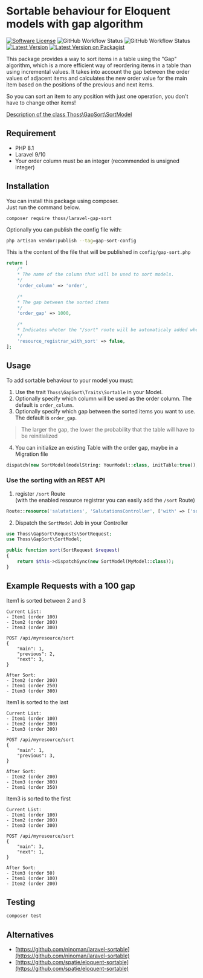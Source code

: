 # Sortable behaviour for Eloquent models with gap algorithm

[![Software License](https://img.shields.io/badge/license-MIT-brightgreen.svg?style=flat-square)](LICENSE)
![GitHub Workflow Status](https://img.shields.io/github/actions/workflow/status/thoss/laravel-gap-sort/run-tests.yml?branch=main&label=tests)
![GitHub Workflow Status](https://img.shields.io/github/actions/workflow/status/thoss/laravel-gap-sort/phpstan.yml?branch=main&label=PHPStan)
[![Latest Version](https://img.shields.io/github/v/release/thoss/laravel-gap-sort.svg?style=flat-square)](https://github.com/thoss/laravel-gap-sort/releases)
[![Latest Version on Packagist](https://img.shields.io/packagist/v/thoss/laravel-gap-sort.svg?style=flat-square)](https://packagist.org/packages/thoss/laravel-gap-sort)

This package provides a way to sort items in a table using the "Gap" algorithm, which is a more efficient way of reordering items in a table than using incremental values. It takes into account the gap between the order values of adjacent items and calculates the new order value for the main item based on the positions of the previous and next items.   
    
So you can sort an item to any position with just one operation, you don't have to change other items!

[Description of the class Thoss\GapSort\SortModel](SORTMODEL_DESCRIPTION.md)

## Requirement

- PHP 8.1
- Laravel 9/10
- Your order column must be an integer (recommended is unsigned integer)

## Installation

You can install this package using composer.  
Just run the command below.

```
composer require thoss/laravel-gap-sort
```


Optionally you can publish the config file with:

```bash
php artisan vendor:publish --tag=gap-sort-config
```

This is the content of the file that will be published in `config/gap-sort.php`

```php
return [
    /*
    * The name of the column that will be used to sort models.
    */
    'order_column' => 'order',

    /*
    * The gap between the sorted items
    */
    'order_gap' => 1000,

    /*
    * Indicates wheter the "/sort" route will be automaticaly added when you use the route ::register method
    */
    'resource_registrar_with_sort' => false,
];

```


## Usage

To add sortable behaviour to your model you must:

1. Use the trait `Thoss\GapSort\Traits\Sortable` in your Model.
2. Optionally specify which column will be used as the order column. The default is `order_column`.
3. Optionally specify which gap between the sorted items you want to use. The default is `order_gap`.

> The larger the gap, the lower the probability that the table will have to be reinitialized

4. You can initialize an existing Table with the order gap, maybe in a Migration file

```php
dispatch(new SortModel(modelString: YourModel::class, initTable:true));
```

### Use the sorting with an REST API

1. register `/sort` Route  
(with the enabled resource registrar you can easily add the `/sort` Route)
```php
Route::resource('salutations', 'SalutationsController', ['with' => ['sort']]);
```
2. Dispatch  the `SortModel` Job in your Controller

```php
use Thoss\GapSort\Requests\SortRequest;
use Thoss\GapSort\SortModel;

public function sort(SortRequest $request)
{
    return $this->dispatchSync(new SortModel(MyModel::class));
}
```


## Example Requests with a 100 gap

Item1 is sorted between 2 and 3
```
Current List:
- Item1 (order 100)
- Item2 (order 200)
- Item3 (order 300)

POST /api/myresource/sort
{
    "main": 1,
    "previous": 2, 
    "next": 3,
}

After Sort:
- Item2 (order 200)
- Item1 (order 250)
- Item3 (order 300)
```


Item1 is sorted to the last
```
Current List:
- Item1 (order 100)
- Item2 (order 200)
- Item3 (order 300)

POST /api/myresource/sort
{
    "main": 1,
    "previous": 3, 
}

After Sort:
- Item2 (order 200)
- Item3 (order 300)
- Item1 (order 350)
```

Item3 is sorted to the first
```
Current List:
- Item1 (order 100)
- Item2 (order 200)
- Item3 (order 300)

POST /api/myresource/sort
{
    "main": 3,
    "next": 1, 
}

After Sort:
- Item3 (order 50)
- Item1 (order 100)
- Item2 (order 200)
```

## Testing


```bash
composer test
```

## Alternatives
- [https://github.com/ninoman/laravel-sortable](https://github.com/ninoman/laravel-sortable)
- [https://github.com/spatie/eloquent-sortable](https://github.com/spatie/eloquent-sortable)

